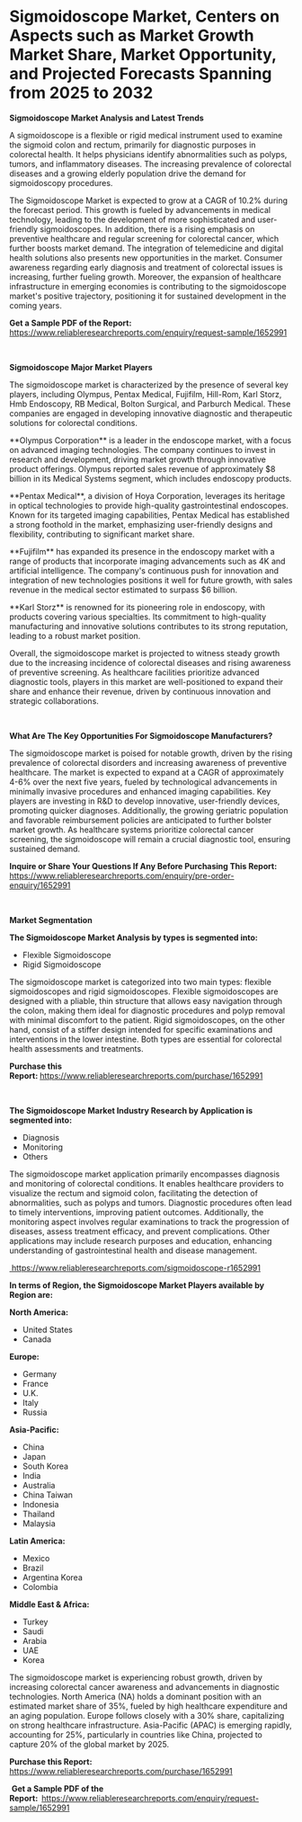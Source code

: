 <p><h1>Sigmoidoscope Market, Centers on Aspects such as Market Growth Market Share, Market Opportunity, and Projected Forecasts Spanning from 2025 to 2032</h1></p><p><strong>Sigmoidoscope Market Analysis and Latest Trends</strong></p>
<p><p>A sigmoidoscope is a flexible or rigid medical instrument used to examine the sigmoid colon and rectum, primarily for diagnostic purposes in colorectal health. It helps physicians identify abnormalities such as polyps, tumors, and inflammatory diseases. The increasing prevalence of colorectal diseases and a growing elderly population drive the demand for sigmoidoscopy procedures.</p><p>The Sigmoidoscope Market is expected to grow at a CAGR of 10.2% during the forecast period. This growth is fueled by advancements in medical technology, leading to the development of more sophisticated and user-friendly sigmoidoscopes. In addition, there is a rising emphasis on preventive healthcare and regular screening for colorectal cancer, which further boosts market demand. The integration of telemedicine and digital health solutions also presents new opportunities in the market. Consumer awareness regarding early diagnosis and treatment of colorectal issues is increasing, further fueling growth. Moreover, the expansion of healthcare infrastructure in emerging economies is contributing to the sigmoidoscope market's positive trajectory, positioning it for sustained development in the coming years.</p></p>
<p><strong>Get a Sample PDF of the Report:&nbsp;</strong> <a href="https://www.reliableresearchreports.com/enquiry/request-sample/1652991?utm_campaign=3505&utm_medium=2&utm_source=Github&utm_content=ia&utm_term=16042025&utm_id=sigmoidoscope">https://www.reliableresearchreports.com/enquiry/request-sample/1652991</a></p>
<p>&nbsp;</p>
<p><strong>Sigmoidoscope Major Market Players</strong></p>
<p><p>The sigmoidoscope market is characterized by the presence of several key players, including Olympus, Pentax Medical, Fujifilm, Hill-Rom, Karl Storz, Hmb Endoscopy, RB Medical, Bolton Surgical, and Parburch Medical. These companies are engaged in developing innovative diagnostic and therapeutic solutions for colorectal conditions.</p><p>**Olympus Corporation** is a leader in the endoscope market, with a focus on advanced imaging technologies. The company continues to invest in research and development, driving market growth through innovative product offerings. Olympus reported sales revenue of approximately $8 billion in its Medical Systems segment, which includes endoscopy products.</p><p>**Pentax Medical**, a division of Hoya Corporation, leverages its heritage in optical technologies to provide high-quality gastrointestinal endoscopes. Known for its targeted imaging capabilities, Pentax Medical has established a strong foothold in the market, emphasizing user-friendly designs and flexibility, contributing to significant market share.</p><p>**Fujifilm** has expanded its presence in the endoscopy market with a range of products that incorporate imaging advancements such as 4K and artificial intelligence. The company's continuous push for innovation and integration of new technologies positions it well for future growth, with sales revenue in the medical sector estimated to surpass $6 billion.</p><p>**Karl Storz** is renowned for its pioneering role in endoscopy, with products covering various specialties. Its commitment to high-quality manufacturing and innovative solutions contributes to its strong reputation, leading to a robust market position.</p><p>Overall, the sigmoidoscope market is projected to witness steady growth due to the increasing incidence of colorectal diseases and rising awareness of preventive screening. As healthcare facilities prioritize advanced diagnostic tools, players in this market are well-positioned to expand their share and enhance their revenue, driven by continuous innovation and strategic collaborations.</p></p>
<p>&nbsp;</p>
<p><strong>What Are The Key Opportunities For Sigmoidoscope Manufacturers?</strong></p>
<p><p>The sigmoidoscope market is poised for notable growth, driven by the rising prevalence of colorectal disorders and increasing awareness of preventive healthcare. The market is expected to expand at a CAGR of approximately 4-6% over the next five years, fueled by technological advancements in minimally invasive procedures and enhanced imaging capabilities. Key players are investing in R&D to develop innovative, user-friendly devices, promoting quicker diagnoses. Additionally, the growing geriatric population and favorable reimbursement policies are anticipated to further bolster market growth. As healthcare systems prioritize colorectal cancer screening, the sigmoidoscope will remain a crucial diagnostic tool, ensuring sustained demand.</p></p>
<p><strong>Inquire or Share Your Questions If Any Before Purchasing This Report:</strong> <a href="https://www.reliableresearchreports.com/enquiry/pre-order-enquiry/1652991?utm_campaign=3505&utm_medium=2&utm_source=Github&utm_content=ia&utm_term=16042025&utm_id=sigmoidoscope">https://www.reliableresearchreports.com/enquiry/pre-order-enquiry/1652991</a></p>
<p>&nbsp;</p>
<p><strong>Market Segmentation</strong></p>
<p><strong>The Sigmoidoscope Market Analysis by types is segmented into:</strong></p>
<p><ul><li>Flexible Sigmoidoscope</li><li>Rigid Sigmoidoscope</li></ul></p>
<p><p>The sigmoidoscope market is categorized into two main types: flexible sigmoidoscopes and rigid sigmoidoscopes. Flexible sigmoidoscopes are designed with a pliable, thin structure that allows easy navigation through the colon, making them ideal for diagnostic procedures and polyp removal with minimal discomfort to the patient. Rigid sigmoidoscopes, on the other hand, consist of a stiffer design intended for specific examinations and interventions in the lower intestine. Both types are essential for colorectal health assessments and treatments.</p></p>
<p><strong>Purchase this Report:&nbsp;</strong><a href="https://www.reliableresearchreports.com/purchase/1652991?utm_campaign=3505&utm_medium=2&utm_source=Github&utm_content=ia&utm_term=16042025&utm_id=sigmoidoscope">https://www.reliableresearchreports.com/purchase/1652991</a></p>
<p>&nbsp;</p>
<p><strong>The Sigmoidoscope Market Industry Research by Application is segmented into:</strong></p>
<p><ul><li>Diagnosis</li><li>Monitoring</li><li>Others</li></ul></p>
<p><p>The sigmoidoscope market application primarily encompasses diagnosis and monitoring of colorectal conditions. It enables healthcare providers to visualize the rectum and sigmoid colon, facilitating the detection of abnormalities, such as polyps and tumors. Diagnostic procedures often lead to timely interventions, improving patient outcomes. Additionally, the monitoring aspect involves regular examinations to track the progression of diseases, assess treatment efficacy, and prevent complications. Other applications may include research purposes and education, enhancing understanding of gastrointestinal health and disease management.</p></p>
<p><a href="https://www.reliableresearchreports.com/sigmoidoscope-r1652991?utm_campaign=3505&utm_medium=2&utm_source=Github&utm_content=ia&utm_term=16042025&utm_id=sigmoidoscope">&nbsp;https://www.reliableresearchreports.com/sigmoidoscope-r1652991</a></p>
<p><strong>In terms of Region, the Sigmoidoscope Market Players available by Region are:</strong></p>
<p>
    <p> <strong> North America: </strong>
        <ul>
            <li>United States</li>
            <li>Canada</li>
        </ul>
        </p> 
    <p> <strong> Europe: </strong>
        <ul>
            <li>Germany</li>
            <li>France</li>
            <li>U.K.</li>
            <li>Italy</li>
            <li>Russia</li>
        </ul>
        </p> 
    <p> <strong> Asia-Pacific: </strong>
        <ul>
            <li>China</li>
            <li>Japan</li>
            <li>South Korea</li>
            <li>India</li>
            <li>Australia</li>
            <li>China Taiwan</li>
            <li>Indonesia</li>
            <li>Thailand</li>
            <li>Malaysia</li>
        </ul>
        </p> 
    <p> <strong> Latin America: </strong>
        <ul>
            <li>Mexico</li>
            <li>Brazil</li>
            <li>Argentina Korea</li>
            <li>Colombia</li>
        </ul>
        </p> 
    <p> <strong> Middle East & Africa: </strong>
        <ul>
            <li>Turkey</li>
            <li>Saudi</li>
            <li>Arabia</li>
            <li>UAE</li>
            <li>Korea</li>
        </ul>
    </p>
    </p>
<p><p>The sigmoidoscope market is experiencing robust growth, driven by increasing colorectal cancer awareness and advancements in diagnostic technologies. North America (NA) holds a dominant position with an estimated market share of 35%, fueled by high healthcare expenditure and an aging population. Europe follows closely with a 30% share, capitalizing on strong healthcare infrastructure. Asia-Pacific (APAC) is emerging rapidly, accounting for 25%, particularly in countries like China, projected to capture 20% of the global market by 2025.</p></p>
<p><strong>Purchase this Report: </strong><a href="https://www.reliableresearchreports.com/purchase/1652991?utm_campaign=3505&utm_medium=2&utm_source=Github&utm_content=ia&utm_term=16042025&utm_id=sigmoidoscope">https://www.reliableresearchreports.com/purchase/1652991</a></p>
<p>&nbsp;<strong>Get a Sample PDF of the Report:&nbsp;&nbsp;</strong><a href="https://www.reliableresearchreports.com/enquiry/request-sample/1652991?utm_campaign=3505&utm_medium=2&utm_source=Github&utm_content=ia&utm_term=16042025&utm_id=sigmoidoscope">https://www.reliableresearchreports.com/enquiry/request-sample/1652991</a></p>
<p><strong></strong></p>
<p><p></p><p></p><p></p></p>